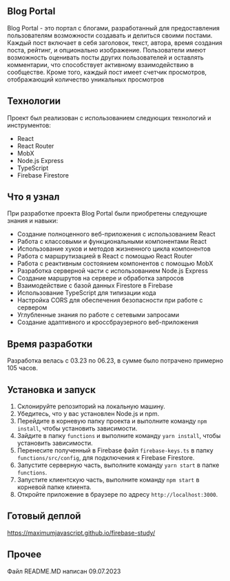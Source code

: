 ## Blog Portal

Blog Portal - это портал с блогами, разработанный для предоставления пользователям возможности создавать и делиться своими постами. Каждый пост включает в себя заголовок, текст, автора, время создания поста, рейтинг, и опционально изображение. Пользователи имеют возможность оценивать посты других пользователей и оставлять комментарии, что способствует активному взаимодействию в сообществе. Кроме того, каждый пост имеет счетчик просмотров, отображающий количество уникальных просмотров

## Технологии

Проект был реализован с использованием следующих технологий и инструментов:

- React
- React Router
- MobX
- Node.js Express
- TypeScript
- Firebase Firestore

## Что я узнал

При разработке проекта Blog Portal были приобретены следующие знания и навыки:

- Создание полноценного веб-приложения с использованием React
- Работа с классовыми и функциональными компонентами React
- Использование хуков и методов жизненного цикла компонентов
- Работа с маршрутизацией в React с помощью React Router
- Работа с реактивным состоянием компонентов с помощью MobX
- Разработка серверной части с использованием Node.js Express
- Создание маршрутов на сервере и обработка запросов
- Взаимодействие с базой данных Firestore в Firebase
- Использование TypeScript для типизации кода
- Настройка CORS для обеспечения безопасности при работе с сервером
- Углубленные знания по работе с сетевыми запросами
- Создание адаптивного и кроссбраузерного веб-приложения

## Время разработки

Разработка велась с 03.23 по 06.23, в сумме было потрачено примерно 105 часов.

## Установка и запуск

1. Склонируйте репозиторий на локальную машину.
2. Убедитесь, что у вас установлен Node.js и npm.
3. Перейдите в корневую папку проекта и выполните команду `npm install`, чтобы установить зависимости.
4. Зайдите в папку `functions` и выполните команду `yarn install`, чтобы установить зависимости.
5. Перенесите полученный в Firebase файл `firebase-keys.ts` в папку `functions/src/config`, для подключения к Firebase Firestore.
6. Запустите серверную часть, выполните команду `yarn start` в папке `functions`.
7. Запустите клиентскую часть, выполните команду `npm start` в корневой папке клиента.
8. Откройте приложение в браузере по адресу `http://localhost:3000`.

## Готовый деплой

https://maximumjavascript.github.io/firebase-study/

## Прочее

Файл README.MD написан 09.07.2023
